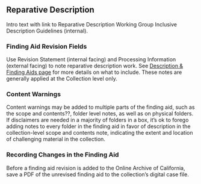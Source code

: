 ## Reparative Description

Intro text with link to Reparative Description Working Group Inclusive Description Guidelines (internal). 

### Finding Aid Revision Fields

Use Revision Statement (internal facing) and Processing Information (external facing) to note reparative description work. See [Description & Finding Aids page](https://illuminatedpast.github.io/csun-sca-processing/02-processing/02-06-description/02-06-description.html) for more details on what to include. These notes are generally applied at the Collection level only.

### Content Warnings

Content warnings may be added to multiple parts of the finding aid, such as the scope and contents??, folder level notes, as well as on physical folders. If disclaimers are needed in a majority of folders in a box, it’s ok to forego adding notes to every folder in the finding aid in favor of description in the collection-level scope and contents note, indicating the extent and location of challenging material in the collection.

### Recording Changes in the Finding Aid 

Before a finding aid revision is added to the Online Archive of California, save a PDF of the unrevised finding aid to the collection’s digital case file. 

